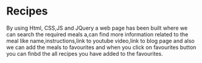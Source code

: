 # Recipes
By using Html, CSS,JS and JQuery a web page has been built where we can search the required meals a,can find more information related to the meal like name,instructions,link to youtube video,link to blog page and also we can add the meals to favourites and when you click on favourites button you can finbd the all recipes you have added to the favourites.
